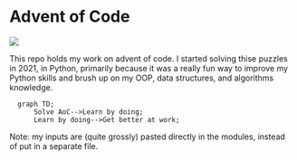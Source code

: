# Advent of Code

![](https://github.com/Clement-Lelievre/lewagon_x_aoc/aoc.png)

This repo holds my work on advent of code. I started solving thise puzzles in 2021, in Python,
primarily because it was a really fun way to improve my Python skills and brush up on my OOP, data structures,
and algorithms knowledge.

```mermaid
  graph TD;
      Solve AoC-->Learn by doing;
      Learn by doing-->Get better at work;
```

Note: my inputs are (quite grossly) pasted directly in the modules, instead of put in a separate file. 